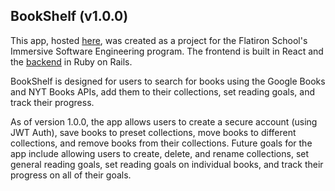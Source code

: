 ## BookShelf (v1.0.0)

This app, hosted [here](https://bookshelf-ad7a1.firebaseapp.com/), was created as a project for the Flatiron School's Immersive Software Engineering program. The frontend is built in React and the [backend](https://github.com/colinhalexander/bookshelf-backend) in Ruby on Rails. 

BookShelf is designed for users to search for books using the Google Books and NYT Books APIs, add them to their collections, set reading goals, and track their progress.

As of version 1.0.0, the app allows users to create a secure account (using JWT Auth), save books to preset collections, move books to different collections, and remove books from their collections. Future goals for the app include allowing users to create, delete, and rename collections, set general reading goals, set reading goals on individual books, and track their progress on all of their goals.
